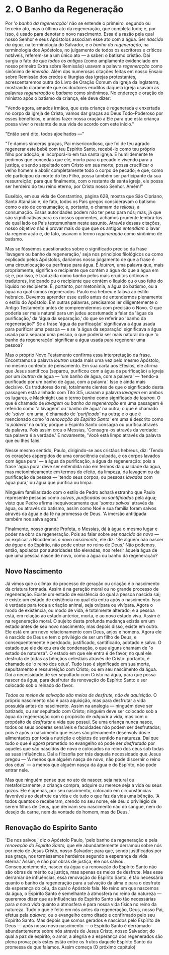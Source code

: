 # 2. O Banho da Regeneração

Por '*o banho da regeneração*' não se entende o primeiro, segundo ou terceiro ato, mas o último ato da regeneração, que completa tudo; e, por isso, é usado para denotar o novo nascimento. Essa é a razão pela qual nosso Senhor e seus Apóstolos associam esse ato com a água. Ser *nascido da água,* na terminologia do Salvador, e *o banho da regeneração,* na terminologia dos Apóstolos, no julgamento de todos os escritores e críticos notáveis, referem-se a um único ato — a saber: o batismo cristão. Daí surgiu o fato de que *todos os antigos* (como amplamente evidenciado em nosso primeiro Extra sobre Remissão) usavam a palavra *regeneração* como sinônimo de *imersão.* Além das numerosas citações feitas em nosso Ensaio sobre Remissão dos credos e liturgias das igrejas protestantes, acrescentaremos outra do Livro de Oração Comum da Igreja da Inglaterra, mostrando claramente que os doutores eruditos daquela igreja usavam as palavras *regeneração* e *batismo* como sinônimos. No endereço e oração do ministro após o batismo da criança, ele deve dizer:

"Vendo agora, amados irmãos, que esta criança é regenerada e enxertada no corpo da igreja de Cristo, vamos dar graças ao Deus Todo-Poderoso por esses benefícios, e unidos fazer nossa oração a Ele para que esta criança possa viver o restante de sua vida de acordo com este início."

"Então será dito, todos ajoelhados —"

"Te damos sinceras graças, Pai misericordioso, que foi de teu agrado regenerar este bebê com teu Espírito Santo, recebê-lo como teu próprio filho por adoção, e incorporá-lo em tua santa igreja. E humildemente te pedimos que concedas que ele, morto para o pecado e vivendo para a justiça, e sendo sepultado com Cristo em sua morte, possa crucificar o velho homem e abolir completamente todo o corpo de pecado; e que, como ele participou da morte do teu Filho, possa também ser participante da sua ressurreição; para que finalmente, com o restante da santa igreja, ele possa ser herdeiro do teu reino eterno, por Cristo nosso Senhor. Amém!"

Eusébio, em sua vida de Constantino, página 628, mostra que São Cipriano, Santo Atanásio e, de fato, todos os Pais gregos consideravam o batismo como o ato de consumação; e, portanto, o chamam de *teliosis,* a consumação. Essas autoridades podem não ter peso para nós; mas, já que são significativas para os nossos oponentes, achamos prudente lembrá-los de qual lado os Pais testemunham neste assunto. Através dessas citações, nosso objetivo não é provar mais do que que os antigos *entendiam* o lavar da regeneração e, de fato, usavam o termo *regeneração* como sinônimo de batismo.

Mas se fôssemos questionados sobre o significado preciso da frase 'lavagem ou banho da regeneração,' seja nos princípios filológicos ou como explicado pelos Apóstolos, daríamos nosso julgamento de que a frase é uma circunlocução ou perífrase para água. É *loutron,* uma palavra que, mais propriamente, significa o recipiente que contém a água do que a água em si; e, por isso, é traduzida como *banho* pelos mais eruditos críticos e tradutores, indicando ou o recipiente que contém o líquido ou o uso feito do líquido no recipiente. É, portanto, por metonímia, a água do batismo, ou a água na qual somos regenerados. Paulo era hebreu e falava ao estilo hebraico. Devemos aprender esse estilo antes de entendermos plenamente o estilo do Apóstolo. Em outras palavras, precisamos ler diligentemente o Antigo Testamento antes de compreendermos com precisão o Novo. O que poderia ser mais natural para um judeu acostumado a falar da 'água da purificação,' da 'água da separação,' do que se referir ao 'banho da regeneração?' Se a frase 'água da purificação' significava a água usada para purificar uma pessoa — e se 'a água da separação' significava a água usada para separar uma pessoa, o que poderia ser mais natural do que 'o banho da regeneração' significar a água usada para regenerar uma pessoa?

Mas o próprio Novo Testamento confirma essa interpretação da frase. Encontramos a palavra *loutron* usada mais uma vez pelo mesmo Apóstolo, no mesmo contexto de pensamento. Em sua carta aos Efésios, ele afirma que Jesus santificou (separou, purificou com a água da purificação) a igreja por um *loutron* de água — 'um banho de água, com a palavra' — 'tendo-a purificado por um banho de água, com a palavra.' Isso é ainda mais decisivo. Os tradutores do rei, totalmente cientes de que o significado desta passagem está alinhado com Tito 3:5, usaram a palavra *lavagem* em ambos os lugares, e Macknight usa o termo *banho* como significado de *loutron.* O que é chamado de *lavagem* ou *banho da regeneração* em uma passagem é referido como 'a lavagem' ou 'banho de água' na outra; o que é chamado de '*salvo*' em uma, é chamado de '*purificado*' na outra; e o que é mencionado como '*a renovação do Espírito Santo*' em uma é descrito como '*a palavra*' na outra; porque o Espírito Santo consagra ou purifica através da palavra. Pois assim orou o Messias, 'Consagra-os através da verdade: tua palavra é a verdade.' E novamente, 'Você está limpo através da palavra que eu lhes falei.'

Nesse mesmo sentido, Paulo, dirigindo-se aos cristãos hebreus, diz: 'Tendo os corações aspergidos de uma consciência culpada, e os corpos lavados com água pura' — a água da purificação, a água da regeneração: pois a frase 'água pura' deve ser entendida não em termos da qualidade da água, mas metonimicamente em termos do efeito, da limpeza, da lavagem ou da purificação da pessoa — 'tendo seus corpos, ou pessoas *lavados* com água pura,' ou água que purifica ou limpa.

Ninguém familiarizado com o estilo de Pedro achará estranho que Paulo represente pessoas como *salvas, purificadas* ou *santificadas* pela água; visto que Pedro afirma inequivocamente que '*somos salvos*' através da água, ou através do batismo, assim como Noé e sua família foram salvos através da água e da fé na promessa de Deus. 'A imersão antitipada também nos salva agora.'

Finalmente, nosso grande Profeta, o Messias, dá à água o mesmo lugar e poder na obra da regeneração. Pois ao falar sobre ser *nascido de novo* — ao explicar a Nicodemos *o novo nascimento*, ele diz: 'Se alguém não nascer *da água* e do Espírito, não pode entrar no reino de Deus.' Não podemos, então, apoiados por autoridades tão elevadas, nos referir àquela água de que uma pessoa nasce de novo, como a água ou banho da regeneração?

## Novo Nascimento

Já vimos que o clímax do processo de geração ou criação é o nascimento da criatura formada. Assim é na geração moral ou no grande processo de regeneração. Existe um estado de existência do qual a pessoa nascida sai; e existe um estado de existência no qual ela entra após o nascimento. Isso é verdade para toda a criação animal, seja ovípara ou vivípara. Agora o modo de existência, ou modo de vida, é totalmente alterado; e a pessoa está, em relação ao estado anterior, morta, e ao novo estado viva. Assim é na regeneração moral. O sujeito desta profunda mudança existia em um estado antes de seu novo nascimento; mas depois disso, existe em outro. Ele está em um novo relacionamento com Deus, anjos e homens. Agora ele é nascido de Deus e tem o privilégio de ser um filho de Deus, e consequentemente é perdoado, justificado, santificado, adotado e salvo. O estado que ele deixou era de condenação, o que alguns chamam de "o estado de natureza". O estado em que ele entra é de favor, no qual ele desfruta de todas as bênçãos celestiais através de Cristo: portanto, é chamado de 'o reino dos céus'. Tudo isso é significado em sua morte, sepultamento e ressurreição com Cristo; ou em seu nascimento da água. Daí a necessidade de ser sepultado com Cristo na água, para que possa nascer da água, para desfrutar da renovação do Espírito Santo e ser colocado sob o reinado do favor.

*Todos os meios de salvação são meios de desfrute, não de aquisição.* O próprio nascimento não é para aquisição, mas para desfrutar a vida possuída antes do nascimento. Assim na analogia — ninguém deve ser batizado, ou ser sepultado com Cristo; ninguém deve ser colocado sob a água da regeneração com o propósito de *adquirir* a vida, mas com o propósito de *desfrutar* a vida que possui. Se uma criança nunca nasce, todos os seus poderes sensíveis e faculdades não podem ser desfrutados; pois é após o nascimento que esses são plenamente desenvolvidos e alimentados por toda a nutrição e objetos de sentido na natureza. Daí que tudo o que é *agora* prometido no evangelho só pode ser *desfrutado* por aqueles que são nascidos de novo e colocados no reino dos céus sob todas as suas influências. Daí a filosofia por trás daquela necessidade que Jesus pregou — 'A menos que alguém nasça de novo, não pode discernir o reino dos céus' — a menos que alguém nasça da água e do Espírito, não pode entrar nele.

Mas que ninguém pense que no ato de nascer, seja natural ou metaforicamente, a criança compra, adquire ou merece seja a vida ou seus gozos. Ele é apenas, por seu nascimento, colocado em circunstâncias favoráveis ao desfrute da vida e de tudo o que faz da vida uma bênção. 'A todos quantos o receberam, crendo no seu nome, ele deu o privilégio de serem filhos de Deus, que derivam seu nascimento não do sangue, nem do desejo da carne, nem da vontade do homem, mas de Deus.'

## Renovação do Espírito Santo

'Ele nos salvou,' diz o Apóstolo Paulo, 'pelo banho da regeneração e pela *renovação do Espírito Santo,* que ele abundantemente derramou sobre nós por meio de Jesus Cristo, nosso Salvador; para que, sendo justificados por sua graça, nos tornássemos herdeiros segundo a esperança da vida eterna.' Assim, e não por obras de justiça, ele nos salvou. Consequentemente, nascer da água e a renovação do Espírito Santo não são obras de mérito ou justiça, mas apenas os meios de desfrute. Mas esse derramar de influências, essa renovação do Espírito Santo, é tão necessária quanto o banho da regeneração para a salvação da alma e para o desfrute da esperança do céu, da qual o Apóstolo fala. No reino em que nascemos da água, o Espírito Santo é semelhante à atmosfera no reino da natureza — queremos dizer que as influências do Espírito Santo são tão necessárias para *a nova vida* quanto a atmosfera é para nossa vida física no reino da natureza. Tudo o que é feito em nós antes da regeneração, Deus, nosso Pai, efetua pela *palavra,* ou o evangelho como ditado e confirmado pelo seu Espírito Santo. Mas depois que somos gerados e nascidos pelo Espírito de Deus — após nosso novo nascimento — o Espírito Santo é derramado abundantemente sobre nós através de Jesus Cristo, nosso Salvador; do qual a paz de espírito, o amor, a alegria e a esperança dos regenerados são plena prova; pois estes estão entre os frutos daquele Espírito Santo da promessa de que falamos. Assim começa (O próximo capítulo)